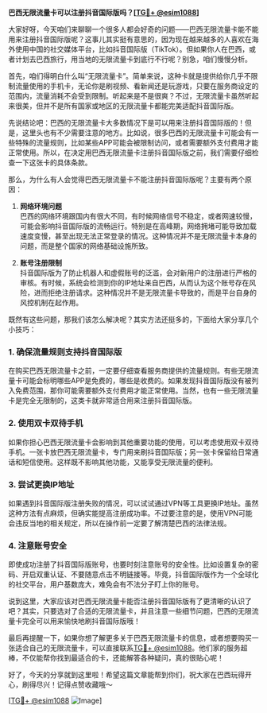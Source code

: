 **巴西无限流量卡可以注册抖音国际版吗？[[TG💪+ @esim1088](https://t.me/s/esim1088)]**

大家好呀，今天咱们来聊聊一个很多人都会好奇的问题——巴西无限流量卡能不能用来注册抖音国际版呢？这事儿其实挺有意思的，因为现在越来越多的人喜欢在海外使用中国的社交媒体平台，比如抖音国际版（TikTok）。但如果你人在巴西，或者计划去巴西旅行，用当地的无限流量卡到底行不行呢？别急，咱们慢慢分析。

首先，咱们得明白什么叫“无限流量卡”。简单来说，这种卡就是提供给你几乎不限制流量使用的手机卡，无论你是刷视频、看新闻还是玩游戏，只要在服务商设定的范围内，流量消耗不会受到限制。听起来是不是很爽？不过，无限流量卡虽然听起来很美，但并不是所有国家或地区的无限流量卡都能完美适配抖音国际版。

先说结论吧：巴西的无限流量卡大多数情况下是可以用来注册抖音国际版的！但是，这里头也有不少需要注意的地方。比如说，很多巴西的无限流量卡可能会有一些特殊的流量规则，比如某些APP可能会被限制访问，或者需要额外支付费用才能正常使用。所以，在决定用巴西无限流量卡注册抖音国际版之前，我们需要仔细检查一下这张卡的具体条款。

那么，为什么有人会觉得巴西无限流量卡不能注册抖音国际版呢？主要有两个原因：

1. **网络环境问题**  
   巴西的网络环境跟国内有很大不同，有时候网络信号不稳定，或者网速较慢，可能会影响抖音国际版的流畅运行。特别是在高峰期，网络拥堵可能导致加载速度变慢，甚至出现无法正常登录的情况。这种情况并不是无限流量卡本身的问题，而是整个国家的网络基础设施所致。

2. **账号注册限制**  
   抖音国际版为了防止机器人和虚假账号的泛滥，会对新用户的注册进行严格的审核。有时候，系统会检测到你的IP地址来自巴西，从而认为这个账号存在风险，进而拒绝注册请求。这种情况并不是无限流量卡导致的，而是平台自身的风控机制在起作用。

既然有这些问题，那我们该怎么解决呢？其实方法还挺多的，下面给大家分享几个小技巧：

### **1. 确保流量规则支持抖音国际版**
在购买巴西无限流量卡之前，一定要仔细查看服务商提供的流量规则。有些无限流量卡可能会标明哪些APP是免费的，哪些是收费的。如果发现抖音国际版没有被列入免费范围，那你可能需要额外支付费用才能正常使用。当然，也有一些无限流量卡是完全无限制的，这类卡就非常适合用来注册抖音国际版。

### **2. 使用双卡双待手机**
如果你担心巴西无限流量卡会影响到其他重要功能的使用，可以考虑使用双卡双待手机。一张卡放巴西无限流量卡，专门用来刷抖音国际版；另一张卡保留给日常通话和短信使用。这样既不影响其他功能，又能享受无限流量的便利。

### **3. 尝试更换IP地址**
如果遇到抖音国际版注册失败的情况，可以试试通过VPN等工具更换IP地址。虽然这种方法有点麻烦，但确实能提高注册成功率。不过要注意的是，使用VPN可能会违反当地的相关规定，所以在操作前一定要了解清楚巴西的法律法规。

### **4. 注意账号安全**
即使成功注册了抖音国际版账号，也要时刻注意账号的安全性。比如设置复杂的密码、开启双重认证、不要随意点击不明链接等。毕竟，抖音国际版作为一个全球化的社交平台，用户基数庞大，难免会有不法分子盯上你的账号。

说到这里，大家应该对巴西无限流量卡能否注册抖音国际版有了更清晰的认识了吧？其实，只要选对了合适的无限流量卡，并且注意一些细节问题，巴西的无限流量卡完全可以用来愉快地刷抖音国际版哦！

最后再提醒一下，如果你想了解更多关于巴西无限流量卡的信息，或者想要购买一张适合自己的无限流量卡，可以直接联系[TG💪+ @esim1088](https://t.me/s/esim1088)。他们家的服务超棒，不仅能帮你找到最适合的卡，还能解答各种疑问，真的很贴心呢！

好了，今天的分享就到这里啦！希望这篇文章能帮到你们，祝大家在巴西玩得开心，刷得尽兴！记得点赞收藏哦～

[[TG💪+ @esim1088](https://t.me/s/esim1088) ![Image](https://i.postimg.cc/4NQfJmqS/Snipaste-2025-05-13-00-14-12.png)]